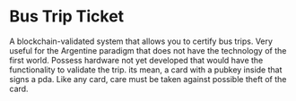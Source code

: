 # Bus Trip Ticket

A blockchain-validated system that allows you to certify bus trips. Very useful for the Argentine paradigm that does not have the technology of the first world.
Possess hardware not yet developed that would have the functionality to validate the trip. its mean, a card with a pubkey inside that signs a pda. Like any card, care must be taken against possible theft of the card.
